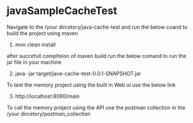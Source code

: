 # javaSampleCacheTest

Navigate to the /your dircetory/java-cache-test and run the below coand to build the project using maven 
1.	mvn clean install

after succefull complteion of maven build run the below comand to run the jar file in your machine

2.	java -jar target/java-cache-test-0.0.1-SNAPSHOT.jar

To test the memory project using the built in Web ui use the below link

3.	http://localhost:8080/main

To call the memory project using the API use the postman collection in the /your dircetory/postman_collection
 
